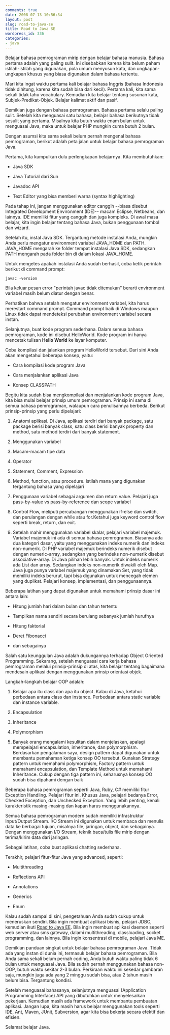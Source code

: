 ```yaml
---
comments: true
date: 2008-07-13 10:56:34
layout: post
slug: road-to-java-se
title: Road to Java SE
wordpress_id: 336
categories:
- java
---
```


Belajar bahasa pemrograman mirip dengan belajar bahasa manusia. Bahasa pertama adalah yang paling sulit. Ini disebabkan karena kita belum paham istilah-istilah yang digunakan, pola umum menyusun kata, dan ungkapan-ungkapan khusus yang biasa digunakan dalam bahasa tertentu. 

Mari kita ingat waktu pertama kali belajar bahasa Inggris (bahasa Indonesia tidak dihitung, karena kita sudah bisa dari kecil). Pertama kali, kita sama sekali tidak tahu vocabulary. Kemudian kita belajar tentang susunan kata, Subjek-Predikat-Objek. Belajar kalimat aktif dan pasif. 

Demikian juga dengan bahasa pemrograman. Bahasa pertama selalu paling sulit. Setelah kita menguasai satu bahasa, belajar bahasa berikutnya tidak sesulit yang pertama. Misalnya kita butuh waktu enam bulan untuk menguasai Java, maka untuk belajar PHP mungkin cuma butuh 2 bulan. 

Dengan asumsi kita sama sekali belum pernah mengenal bahasa pemrograman, berikut adalah peta jalan untuk belajar bahasa pemrograman Java.


Pertama, kita kumpulkan dulu perlengkapan belajarnya. Kita membutuhkan:




  * Java SDK


  * Java Tutorial dari Sun


  * Javadoc API


  * Text Editor yang bisa memberi warna (syntax highlighting)


Pada tahap ini, jangan menggunakan editor canggih --biasa disebut Integrated Development Environment (IDE)-- macam Eclipse, Netbeans, dan lainnya. IDE memiliki fitur yang canggih dan juga kompleks. Di awal masa belajar, kita ingin belajar tentang bahasa Java, bukan penggunaan tombol dan wizard.

Setelah itu, instal Java SDK. Tergantung metode instalasi Anda, mungkin Anda perlu mengatur environment variabel JAVA_HOME dan PATH. JAVA_HOME mengarah ke folder tempat instalasi Java SDK, sedangkan PATH mengarah pada folder bin di dalam lokasi JAVA_HOME.

Untuk mengetes apakah instalasi Anda sudah berhasil, coba ketik perintah berikut di command prompt: 

    
    
    javac -version
    



Bila keluar pesan error "perintah javac tidak ditemukan" berarti environment variabel masih belum diatur dengan benar. 

Perhatikan bahwa setelah mengatur environment variabel, kita harus merestart command prompt. Command prompt baik di Windows maupun Linux tidak dapat mendeteksi perubahan environment variabel secara instan. 


Selanjutnya, buat kode program sederhana. Dalam semua bahasa pemrograman, kode ini disebut HelloWorld. Kode program ini hanya mencetak tulisan **Hello World** ke layar komputer. 

Coba kompilasi dan jalankan program HelloWorld tersebut. Dari sini Anda akan mengetahui beberapa konsep, yaitu: 




  * Cara kompilasi kode program Java


  * Cara menjalankan aplikasi Java


  * Konsep CLASSPATH



Begitu kita sudah bisa mengkompilasi dan menjalankan kode program Java, kita bisa mulai belajar prinsip umum pemrograman. Prinsip ini sama di semua bahasa pemrograman, walaupun cara penulisannya berbeda. Berikut prinsip-prinsip yang perlu dipelajari: 



  1. Anatomi aplikasi. Di Java, aplikasi terdiri dari banyak package, satu package berisi banyak class, satu class berisi banyak property dan method, satu method terdiri dari banyak statement.


  2. Menggunakan variabel


  3. Macam-macam tipe data


  4. Operator


  5. Statement, Comment, Expression


  6. Method, function, atau procedure. Istilah mana yang digunakan tergantung bahasa yang dipelajari


  7. Penggunaan variabel sebagai argumen dan return value. Pelajari juga pass-by-value vs pass-by-reference dan scope variabel


  8. Control Flow, meliputi percabangan menggunakan if-else dan switch, dan perulangan dengan while atau for.Ketahui juga keyword control flow seperti break, return, dan exit.


  9. Setelah mahir menggunakan variabel skalar, pelajari variabel majemuk. Variabel majemuk ini ada di semua bahasa pemrograman. Biasanya ada dua kategori dasar, yaitu yang menggunakan indeks numerik dan indeks non-numerik. Di PHP variabel majemuk berindeks numerik disebut dengan numeric-array, sedangkan yang berindeks non-numerik disebut associative-array. Di Java pilihan lebih banyak. Untuk indeks numerik ada List dan array. Sedangkan indeks non-numerik diwakili oleh Map. Java juga punya variabel majemuk yang dinamakan Set, yang tidak memiliki indeks berurut, tapi bisa digunakan untuk mencegah elemen yang duplikat. Pelajari konsep, implementasi, dan penggunaannya.



Beberapa latihan yang dapat digunakan untuk memahami prinsip dasar ini antara lain: 


  * Hitung jumlah hari dalam bulan dan tahun tertentu


  * Tampilkan nama sendiri secara berulang sebanyak jumlah hurufnya


  * Hitung faktorial


  * Deret Fibonacci


  * dan sebagainya



Salah satu keunggulan Java adalah dukungannya terhadap Object Oriented Programming. Sekarang, setelah menguasai cara kerja bahasa pemrograman melalui prinsip-prinsip di atas, kita belajar tentang bagaimana mendesain aplikasi dengan menggunakan prinsip orientasi objek. 

Langkah-langkah belajar OOP adalah: 


  1. Belajar apa itu class dan apa itu object. Kalau di Java, ketahui perbedaan antara class dan instance. Perbedaan antara static variable dan instance variable.


  2. Encapsulation


  3. Inheritance


  4. Polymorphism


  5. Banyak orang mengalami kesulitan dalam menjelaskan, apalagi mempelajari encapsulation, inheritance, dan polymorphism. Berdasarkan pengalaman saya, design pattern dapat digunakan untuk membantu pemahaman ketiga konsep OO tersebut. Gunakan Strategy pattern untuk memahami polymorphism, Factory pattern untuk memahami encapsulation, dan Template Method untuk memahami Inheritance. Cukup dengan tiga pattern ini, seharusnya konsep OO sudah bisa dipahami dengan baik



Beberapa bahasa pemrograman seperti Java, Ruby, C# memiliki fitur Exception Handling. Pelajari fitur ini. Khusus Java, pelajari bedanya Error, Checked Exception, dan Unchecked Exception. Yang lebih penting, kenali karakteristik masing-masing dan kapan harus menggunakannya.

Semua bahasa pemrograman modern sudah memiliki infrastruktur Input/Output Stream. I/O Stream ini digunakan untuk membaca dan menulis data ke berbagai tujuan, misalnya file, jaringan, object, dan sebagainya. Dengan menggunakan I/O Stream, teknik baca/tulis file mirip dengan terima/kirim data dari jaringan.

Sebagai latihan, coba buat aplikasi chatting sederhana. 

Terakhir, pelajari fitur-fitur Java yang advanced, seperti: 


  * Multithreading


  * Reflections API


  * Annotations


  * Generics


  * Enum



Kalau sudah sampai di sini, pengetahuan Anda sudah cukup untuk meneruskan sendiri. Bila ingin membuat aplikasi bisnis, pelajari JDBC, kemudian ikuti [Road to Java EE](http://endy.artivisi.com/blog/java/road-to-java-ee/). Bila ingin membuat aplikasi daemon seperti web server atau sms gateway, dalami multithreading, classloading, socket programming, dan lainnya. Bila ingin konsentrasi di mobile, pelajari Java ME.

Demikian panduan singkat untuk belajar bahasa pemrograman Java. Tidak ada yang instan di dunia ini, termasuk belajar bahasa pemrograman. Bila Anda sama sekali belum pernah coding, Anda butuh waktu paling tidak 6 bulan untuk menguasai Java. Bila sudah pernah menggunakan bahasa non-OOP, butuh waktu sekitar 2-3 bulan. Perkiraan waktu ini sekedar gambaran saja, mungkin juga ada yang 2 minggu sudah bisa, atau 2 tahun masih belum bisa. Tergantung kondisi. 

Setelah menguasai bahasanya, selanjutnya menguasai (Application Programming Interface) API yang dibutuhkan untuk menyelesaikan pekerjaan. Kemudian masih ada framework untuk membantu pembuatan aplikasi. Jangan lupa, kita masih harus belajar menggunakan tools seperti IDE, Ant, Maven, JUnit, Subversion, agar kita bisa bekerja secara efektif dan efisien. 

Selamat belajar Java.
